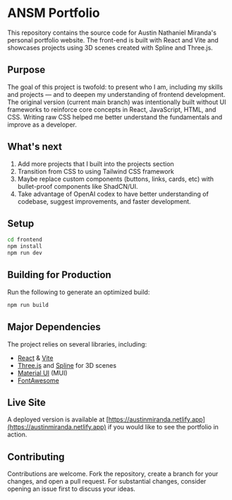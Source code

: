 # ANSM Portfolio

This repository contains the source code for Austin Nathaniel Miranda's personal portfolio website. The front-end is built with React and Vite and showcases projects using 3D scenes created with Spline and Three.js.

## Purpose

The goal of this project is twofold: to present who I am, including my skills and projects — and to deepen my understanding of frontend development. The original version (current main branch) was intentionally built without UI frameworks to reinforce core concepts in React, JavaScript, HTML, and CSS. Writing raw CSS helped me better understand the fundamentals and improve as a developer. 

## What's next

1. Add more projects that I built into the projects section
2. Transition from CSS to using Tailwind CSS framework
3. Maybe replace custom components (buttons, links, cards, etc) with bullet-proof components like ShadCN/UI.
4. Take advantage of OpenAI codex to have better understanding of codebase, suggest improvements, and faster development.

## Setup


```bash
cd frontend
npm install
npm run dev
```

## Building for Production

Run the following to generate an optimized build:

```bash
npm run build
```

## Major Dependencies

The project relies on several libraries, including:

- [React](https://reactjs.org/) & [Vite](https://vitejs.dev/)
- [Three.js](https://threejs.org/) and [Spline](https://spline.design/) for 3D scenes
- [Material UI](https://mui.com/) (MUI)
- [FontAwesome](https://fontawesome.com/)

## Live Site

A deployed version is available at [https://austinmiranda.netlify.app](https://austinmiranda.netlify.app) if you would like to see the portfolio in action.

## Contributing

Contributions are welcome. Fork the repository, create a branch for your changes, and open a pull request. For substantial changes, consider opening an issue first to discuss your ideas.
